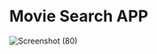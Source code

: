 # Movie Search APP

![Screenshot (80)](https://user-images.githubusercontent.com/83161515/221512511-310381c4-f07f-4e08-94c1-7b9315ce8a3d.png)
